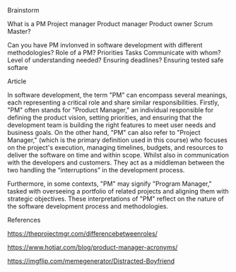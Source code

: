 Brainstorm

  What is a PM
  Project manager
  Product manager
  Product owner
  Scrum Master?

  Can you have PM invlonved in software development with different methodologies?
  Role of a PM?
    Priorities 
    Tasks
    Communicate with whom?
    Level of understanding needed?
    Ensuring deadlines?
    Ensuring tested safe softare
    
Article 

In software development, the term "PM" can encompass several meanings, each representing a 
critical role and share similar responsibilities. Firstly, "PM" often stands for "Product Manager," 
an individual responsible for defining the product vision, setting priorities, and ensuring that the development 
team is building the right features to meet user needs and business goals. 
On the other hand, "PM" can also refer to "Project Manager," 
(which is the primary definition used in this course) who focuses on the project's execution, 
managing timelines, budgets, and resources to deliver the software on time and within scope. Whilst also in 
communication with the developers and customers. They act as a middleman between the two handling the “interruptions” 
in the development process. 

Furthermore, in some contexts, "PM" may signify "Program Manager," tasked with overseeing a portfolio of 
related projects and aligning them with strategic objectives. These interpretations of "PM" reflect on the nature 
of the software development process and methodologies.


References

https://theprojectmgr.com/differencebetweenroles/

https://www.hotjar.com/blog/product-manager-acronyms/

https://imgflip.com/memegenerator/Distracted-Boyfriend




